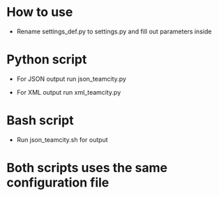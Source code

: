 # How to use

 - Rename settings_def.py to settings.py and fill out parameters inside
 
# Python script
 
 - For JSON output run json_teamcity.py
 
 - For XML output run xml_teamcity.py
 
# Bash script
 
 - Run json_teamcity.sh for output
 
# Both scripts uses the same configuration file
